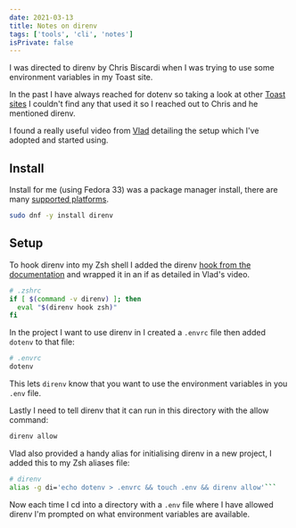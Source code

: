 ```yaml
---
date: 2021-03-13
title: Notes on direnv
tags: ['tools', 'cli', 'notes']
isPrivate: false
---
```


<!-- cSpell:ignore direnv,vlad,envrc -->

I was directed to direnv by Chris Biscardi when I was trying to use
some environment variables in my Toast site.

In the past I have always reached for dotenv so taking a look at other
[Toast sites] I couldn't find any that used it so I reached out to
Chris and he mentioned direnv.

I found a really useful video from [Vlad] detailing the setup which
I've adopted and started using.

## Install

Install for me (using Fedora 33) was a package manager install, there
are many [supported platforms].

```bash
sudo dnf -y install direnv
```

## Setup

To hook direnv into my Zsh shell I added the direnv [hook from the
documentation] and wrapped it in an if as detailed in Vlad's video.

```bash
# .zshrc
if [ $(command -v direnv) ]; then
  eval "$(direnv hook zsh)"
fi
```

In the project I want to use direnv in I created a `.envrc` file then
added `dotenv` to that file:

```bash
# .envrc
dotenv
```

This lets `direnv` know that you want to use the environment variables
in you `.env` file.

Lastly I need to tell direnv that it can run in this directory with
the allow command:

```bash
direnv allow
```

Vlad also provided a handy alias for initialising direnv in a new
project, I added this to my Zsh aliases file:

````bash
# direnv
alias -g di='echo dotenv > .envrc && touch .env && direnv allow'```
````

Now each time I cd into a directory with a `.env` file where I have
allowed direnv I'm prompted on what environment variables are
available.

[toast sites]:
  http://localhost:4512/2021/03/13/notes-on-toast/#resources
[vlad]: https://www.youtube.com/watch?v=YkxoGRpHcVQ
[supported platforms]:
  https://direnv.net/docs/installation.html#from-system-packages
[hook from the documentation]: https://direnv.net/docs/hook.html
